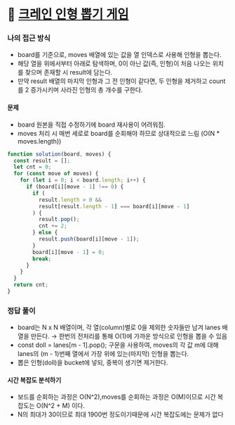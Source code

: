# 🔗 [크레인 인형 뽑기 게임](https://school.programmers.co.kr/learn/courses/30/lessons/64061)

### 나의 접근 방식

- board를 기준으로, moves 배열에 있는 값을 열 인덱스로 사용해 인형을 뽑는다.
- 해당 열을 위에서부터 아래로 탐색하며, 0이 아닌 값(즉, 인형)이 처음 나오는 위치를 찾으며 존재할 시 result에 담는다.
- 만약 result 배열의 마지막 인형과 그 전 인형이 같다면, 두 인형을 제거하고 count를 2 증가시키며 사라진 인형의 총 개수를 구한다.

#### 문제

- board 원본을 직접 수정하기에 board 재사용이 어려워짐.
- moves 처리 시 매번 세로로 board를 순회해야 하므로 상대적으로 느림 (O(N \* moves.length))

```javascript
function solution(board, moves) {
  const result = [];
  let cnt = 0;
  for (const move of moves) {
    for (let i = 0; i < board.length; i++) {
      if (board[i][move - 1] !== 0) {
        if (
          result.length > 0 &&
          result[result.length - 1] === board[i][move - 1]
        ) {
          result.pop();
          cnt += 2;
        } else {
          result.push(board[i][move - 1]);
        }
        board[i][move - 1] = 0;
        break;
      }
    }
  }
  return cnt;
}
```

### 정답 풀이

- board는 N x N 배열이며, 각 열(column)별로 0을 제외한 숫자들만 남겨 lanes 배열을 만든다. → 한번의 전처리를 통해 O(1)에 가까운 방식으로 인형을 뽑을 수 있음
- const doll = lanes[m - 1].pop(); 구문을 사용하여, moves의 각 값 m에 대해 lanes의 (m - 1)번째 열에서 가장 위에 있는(마지막) 인형을 뽑는다.
- 뽑은 인형(doll)을 bucket에 넣되, 중복이 생기면 제거한다.

#### 시간 복잡도 분석하기

- 보드를 순회하는 과정은 O(N^2),moves를 순회하는 과정은 O(M)이므로 시간 복잡도는 O(N^2 + M) 이다.
- N의 최대가 30이므로 최대 1900번 정도이기때문에 시간 복잡도에는 문제가 없다
